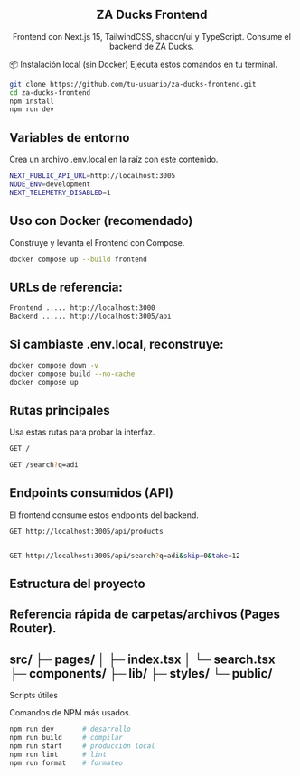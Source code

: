 <div align="center">

## ZA Ducks Frontend
Frontend con Next.js 15, TailwindCSS, shadcn/ui y TypeScript. Consume el backend de ZA Ducks.

</div>

📦 Instalación local (sin Docker)
Ejecuta estos comandos en tu terminal.
```bash
git clone https://github.com/tu-usuario/za-ducks-frontend.git
cd za-ducks-frontend
npm install
npm run dev
```

## Variables de entorno

Crea un archivo .env.local en la raíz con este contenido.

```bash
NEXT_PUBLIC_API_URL=http://localhost:3005
NODE_ENV=development
NEXT_TELEMETRY_DISABLED=1
```

## Uso con Docker (recomendado)

Construye y levanta el Frontend con Compose.

```bash
docker compose up --build frontend
```

## URLs de referencia:

```bash
Frontend ..... http://localhost:3000
Backend ...... http://localhost:3005/api
```

## Si cambiaste .env.local, reconstruye:

```bash
docker compose down -v
docker compose build --no-cache
docker compose up
```

## Rutas principales

Usa estas rutas para probar la interfaz.

```bash
GET /

GET /search?q=adi
```

## Endpoints consumidos (API)

El frontend consume estos endpoints del backend.

```bash
GET http://localhost:3005/api/products
```
```bash

GET http://localhost:3005/api/search?q=adi&skip=0&take=12
```

## Estructura del proyecto

Referencia rápida de carpetas/archivos (Pages Router).
---
src/
  ├─ pages/
  │    ├─ index.tsx
  │    └─ search.tsx
  ├─ components/
  ├─ lib/
  ├─ styles/
  └─ public/
---

Scripts útiles

Comandos de NPM más usados.

```bash
npm run dev       # desarrollo
npm run build     # compilar
npm run start     # producción local
npm run lint      # lint
npm run format    # formateo
```